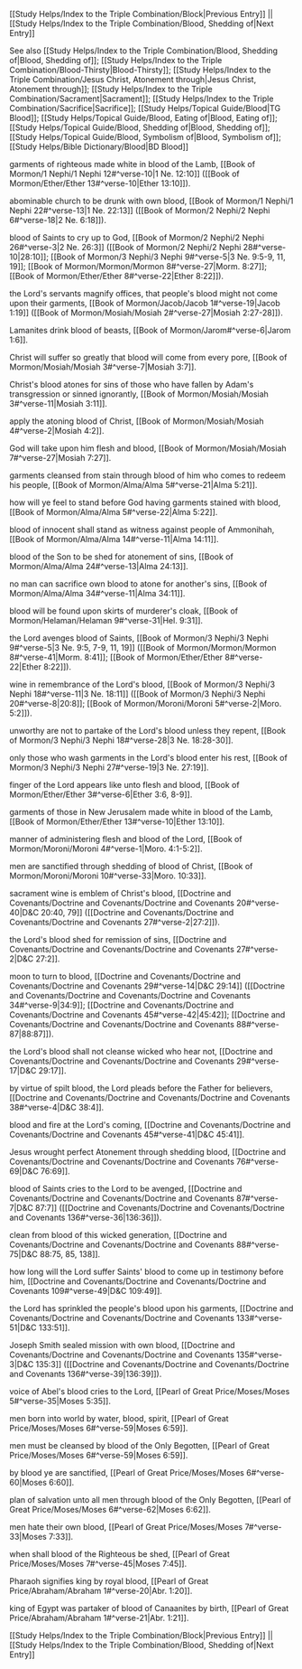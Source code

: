 [[Study Helps/Index to the Triple Combination/Block|Previous Entry]]  ||  [[Study Helps/Index to the Triple Combination/Blood, Shedding of|Next Entry]]

 See also [[Study Helps/Index to the Triple Combination/Blood, Shedding of|Blood, Shedding of]]; [[Study Helps/Index to the Triple Combination/Blood-Thirsty|Blood-Thirsty]]; [[Study Helps/Index to the Triple Combination/Jesus Christ, Atonement through|Jesus Christ, Atonement through]]; [[Study Helps/Index to the Triple Combination/Sacrament|Sacrament]]; [[Study Helps/Index to the Triple Combination/Sacrifice|Sacrifice]]; [[Study Helps/Topical Guide/Blood|TG Blood]]; [[Study Helps/Topical Guide/Blood, Eating of|Blood, Eating of]]; [[Study Helps/Topical Guide/Blood, Shedding of|Blood, Shedding of]]; [[Study Helps/Topical Guide/Blood, Symbolism of|Blood, Symbolism of]]; [[Study Helps/Bible Dictionary/Blood|BD Blood]]

 garments of righteous made white in blood of the Lamb, [[Book of Mormon/1 Nephi/1 Nephi 12#^verse-10|1 Ne. 12:10]] ([[Book of Mormon/Ether/Ether 13#^verse-10|Ether 13:10]]).

 abominable church to be drunk with own blood, [[Book of Mormon/1 Nephi/1 Nephi 22#^verse-13|1 Ne. 22:13]] ([[Book of Mormon/2 Nephi/2 Nephi 6#^verse-18|2 Ne. 6:18]]).

 blood of Saints to cry up to God, [[Book of Mormon/2 Nephi/2 Nephi 26#^verse-3|2 Ne. 26:3]] ([[Book of Mormon/2 Nephi/2 Nephi 28#^verse-10|28:10]]; [[Book of Mormon/3 Nephi/3 Nephi 9#^verse-5|3 Ne. 9:5-9, 11, 19]]; [[Book of Mormon/Mormon/Mormon 8#^verse-27|Morm. 8:27]]; [[Book of Mormon/Ether/Ether 8#^verse-22|Ether 8:22]]).

 the Lord's servants magnify offices, that people's blood might not come upon their garments, [[Book of Mormon/Jacob/Jacob 1#^verse-19|Jacob 1:19]] ([[Book of Mormon/Mosiah/Mosiah 2#^verse-27|Mosiah 2:27-28]]).

 Lamanites drink blood of beasts, [[Book of Mormon/Jarom#^verse-6|Jarom 1:6]].

 Christ will suffer so greatly that blood will come from every pore, [[Book of Mormon/Mosiah/Mosiah 3#^verse-7|Mosiah 3:7]].

 Christ's blood atones for sins of those who have fallen by Adam's transgression or sinned ignorantly, [[Book of Mormon/Mosiah/Mosiah 3#^verse-11|Mosiah 3:11]].

 apply the atoning blood of Christ, [[Book of Mormon/Mosiah/Mosiah 4#^verse-2|Mosiah 4:2]].

 God will take upon him flesh and blood, [[Book of Mormon/Mosiah/Mosiah 7#^verse-27|Mosiah 7:27]].

 garments cleansed from stain through blood of him who comes to redeem his people, [[Book of Mormon/Alma/Alma 5#^verse-21|Alma 5:21]].

 how will ye feel to stand before God having garments stained with blood, [[Book of Mormon/Alma/Alma 5#^verse-22|Alma 5:22]].

 blood of innocent shall stand as witness against people of Ammonihah, [[Book of Mormon/Alma/Alma 14#^verse-11|Alma 14:11]].

 blood of the Son to be shed for atonement of sins, [[Book of Mormon/Alma/Alma 24#^verse-13|Alma 24:13]].

 no man can sacrifice own blood to atone for another's sins, [[Book of Mormon/Alma/Alma 34#^verse-11|Alma 34:11]].

 blood will be found upon skirts of murderer's cloak, [[Book of Mormon/Helaman/Helaman 9#^verse-31|Hel. 9:31]].

 the Lord avenges blood of Saints, [[Book of Mormon/3 Nephi/3 Nephi 9#^verse-5|3 Ne. 9:5, 7-9, 11, 19]] ([[Book of Mormon/Mormon/Mormon 8#^verse-41|Morm. 8:41]]; [[Book of Mormon/Ether/Ether 8#^verse-22|Ether 8:22]]).

 wine in remembrance of the Lord's blood, [[Book of Mormon/3 Nephi/3 Nephi 18#^verse-11|3 Ne. 18:11]] ([[Book of Mormon/3 Nephi/3 Nephi 20#^verse-8|20:8]]; [[Book of Mormon/Moroni/Moroni 5#^verse-2|Moro. 5:2]]).

 unworthy are not to partake of the Lord's blood unless they repent, [[Book of Mormon/3 Nephi/3 Nephi 18#^verse-28|3 Ne. 18:28-30]].

 only those who wash garments in the Lord's blood enter his rest, [[Book of Mormon/3 Nephi/3 Nephi 27#^verse-19|3 Ne. 27:19]].

 finger of the Lord appears like unto flesh and blood, [[Book of Mormon/Ether/Ether 3#^verse-6|Ether 3:6, 8-9]].

 garments of those in New Jerusalem made white in blood of the Lamb, [[Book of Mormon/Ether/Ether 13#^verse-10|Ether 13:10]].

 manner of administering flesh and blood of the Lord, [[Book of Mormon/Moroni/Moroni 4#^verse-1|Moro. 4:1-5:2]].

 men are sanctified through shedding of blood of Christ, [[Book of Mormon/Moroni/Moroni 10#^verse-33|Moro. 10:33]].

 sacrament wine is emblem of Christ's blood, [[Doctrine and Covenants/Doctrine and Covenants/Doctrine and Covenants 20#^verse-40|D&C 20:40, 79]] ([[Doctrine and Covenants/Doctrine and Covenants/Doctrine and Covenants 27#^verse-2|27:2]]).

 the Lord's blood shed for remission of sins, [[Doctrine and Covenants/Doctrine and Covenants/Doctrine and Covenants 27#^verse-2|D&C 27:2]].

 moon to turn to blood, [[Doctrine and Covenants/Doctrine and Covenants/Doctrine and Covenants 29#^verse-14|D&C 29:14]] ([[Doctrine and Covenants/Doctrine and Covenants/Doctrine and Covenants 34#^verse-9|34:9]]; [[Doctrine and Covenants/Doctrine and Covenants/Doctrine and Covenants 45#^verse-42|45:42]]; [[Doctrine and Covenants/Doctrine and Covenants/Doctrine and Covenants 88#^verse-87|88:87]]).

 the Lord's blood shall not cleanse wicked who hear not, [[Doctrine and Covenants/Doctrine and Covenants/Doctrine and Covenants 29#^verse-17|D&C 29:17]].

 by virtue of spilt blood, the Lord pleads before the Father for believers, [[Doctrine and Covenants/Doctrine and Covenants/Doctrine and Covenants 38#^verse-4|D&C 38:4]].

 blood and fire at the Lord's coming, [[Doctrine and Covenants/Doctrine and Covenants/Doctrine and Covenants 45#^verse-41|D&C 45:41]].

 Jesus wrought perfect Atonement through shedding blood, [[Doctrine and Covenants/Doctrine and Covenants/Doctrine and Covenants 76#^verse-69|D&C 76:69]].

 blood of Saints cries to the Lord to be avenged, [[Doctrine and Covenants/Doctrine and Covenants/Doctrine and Covenants 87#^verse-7|D&C 87:7]] ([[Doctrine and Covenants/Doctrine and Covenants/Doctrine and Covenants 136#^verse-36|136:36]]).

 clean from blood of this wicked generation, [[Doctrine and Covenants/Doctrine and Covenants/Doctrine and Covenants 88#^verse-75|D&C 88:75, 85, 138]].

 how long will the Lord suffer Saints' blood to come up in testimony before him, [[Doctrine and Covenants/Doctrine and Covenants/Doctrine and Covenants 109#^verse-49|D&C 109:49]].

 the Lord has sprinkled the people's blood upon his garments, [[Doctrine and Covenants/Doctrine and Covenants/Doctrine and Covenants 133#^verse-51|D&C 133:51]].

 Joseph Smith sealed mission with own blood, [[Doctrine and Covenants/Doctrine and Covenants/Doctrine and Covenants 135#^verse-3|D&C 135:3]] ([[Doctrine and Covenants/Doctrine and Covenants/Doctrine and Covenants 136#^verse-39|136:39]]).

 voice of Abel's blood cries to the Lord, [[Pearl of Great Price/Moses/Moses 5#^verse-35|Moses 5:35]].

 men born into world by water, blood, spirit, [[Pearl of Great Price/Moses/Moses 6#^verse-59|Moses 6:59]].

 men must be cleansed by blood of the Only Begotten, [[Pearl of Great Price/Moses/Moses 6#^verse-59|Moses 6:59]].

 by blood ye are sanctified, [[Pearl of Great Price/Moses/Moses 6#^verse-60|Moses 6:60]].

 plan of salvation unto all men through blood of the Only Begotten, [[Pearl of Great Price/Moses/Moses 6#^verse-62|Moses 6:62]].

 men hate their own blood, [[Pearl of Great Price/Moses/Moses 7#^verse-33|Moses 7:33]].

 when shall blood of the Righteous be shed, [[Pearl of Great Price/Moses/Moses 7#^verse-45|Moses 7:45]].

 Pharaoh signifies king by royal blood, [[Pearl of Great Price/Abraham/Abraham 1#^verse-20|Abr. 1:20]].

 king of Egypt was partaker of blood of Canaanites by birth, [[Pearl of Great Price/Abraham/Abraham 1#^verse-21|Abr. 1:21]].

[[Study Helps/Index to the Triple Combination/Block|Previous Entry]]  ||  [[Study Helps/Index to the Triple Combination/Blood, Shedding of|Next Entry]]